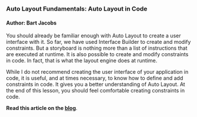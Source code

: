 ### Auto Layout Fundamentals: Auto Layout in Code

#### Author: Bart Jacobs

You should already be familiar enough with Auto Layout to create a user interface with it. So far, we have used Interface Builder to create and modify constraints. But a storyboard is nothing more than a list of instructions that are executed at runtime. It is also possible to create and modify constraints in code. In fact, that is what the layout engine does at runtime.

While I do not recommend creating the user interface of your application in code, it is useful, and at times necessary, to know how to define and add constraints in code. It gives you a better understanding of Auto Layout. At the end of this lesson, you should feel comfortable creating constraints in code.

**Read this article on the [blog](https://cocoacasts.com/auto-layout-fundamentals-auto-layout-in-code/)**.
